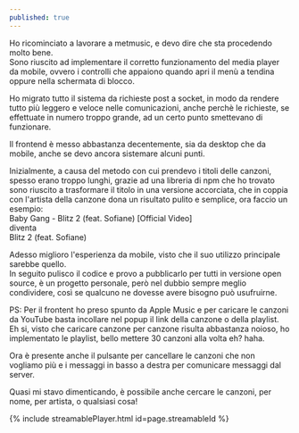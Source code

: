 ```yaml
---
published: true
---
```

Ho ricominciato a lavorare a metmusic, e devo dire che sta procedendo molto bene.  
Sono riuscito ad implementare il corretto funzionamento del media player da mobile, ovvero i controlli che appaiono quando apri il menù a tendina oppure nella schermata di blocco.  

Ho migrato tutto il sistema da richieste post a socket, in modo da rendere tutto più leggero e veloce nelle comunicazioni, anche perchè le richieste, se effettuate in numero troppo grande, ad un certo punto smettevano di funzionare.  

Il frontend è messo abbastanza decentemente, sia da desktop che da mobile, anche se devo ancora sistemare alcuni punti.  

Inizialmente, a causa del metodo con cui prendevo i titoli delle canzoni, spesso erano troppo lunghi, grazie ad una libreria di npm che ho trovato sono riuscito a trasformare il titolo in una versione accorciata, che in coppia con l'artista della canzone dona un risultato pulito e semplice, ora faccio un esempio:  
Baby Gang - Blitz 2 (feat. Sofiane) [Official Video]  
diventa  
Blitz 2 (feat. Sofiane)

Adesso miglioro l'esperienza da mobile, visto che il suo utilizzo principale sarebbe quello.  
In seguito pulisco il codice e provo a pubblicarlo per tutti in versione open source, è un progetto personale, però nel dubbio sempre meglio condividere, così se qualcuno ne dovesse avere bisogno può usufruirne.  

PS: Per il frontent ho preso spunto da Apple Music e per caricare le canzoni da YouTube basta incollare nel popup il link della canzone o della playlist.  
Eh si, visto che caricare canzone per canzone risulta abbastanza noioso, ho implementato le playlist, bello mettere 30 canzoni alla volta eh? haha.  

Ora è presente anche il pulsante per cancellare le canzoni che non vogliamo più e i messaggi in basso a destra per comunicare messaggi dal server.

Quasi mi stavo dimenticando, è possibile anche cercare le canzoni, per nome, per artista, o qualsiasi cosa!

{% include streamablePlayer.html id=page.streamableId %}
